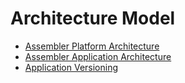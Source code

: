 # Architecture Model
* [Assembler Platform Architecture](architecture/platform.md)
* [Assembler Application Architecture](architecture/application.md)
* [Application Versioning](architecture/versioning.md)